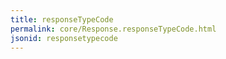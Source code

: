 ```yaml
---
title: responseTypeCode
permalink: core/Response.responseTypeCode.html
jsonid: responsetypecode
---
```

